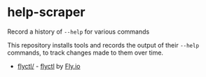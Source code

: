 # help-scraper

Record a history of `--help` for various commands

This repository installs tools and records the output of their `--help` commands, to track changes made to them over time.

- [flyctl/](flyctl/) - [flyctl](https://github.com/superfly/flyctl/) by [Fly.io](https://fly.io/)
